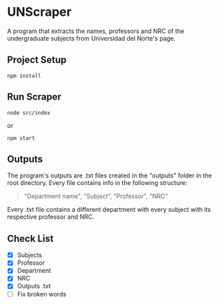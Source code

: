 # UNScraper

A program that extracts the names, professors and NRC of the undergraduate subjects from Universidad del Norte's page.

## Project Setup

    npm install
    

## Run Scraper

    node src/index
 or
 

    npm start

## Outputs
The program's outputs are .txt files created in the "outputs" folder in the root directory. Every file contains info in the following structure:

> "Department name", "Subject", "Professor", "NRC"

Every .txt file contains a different department with every subject with its respective professor and NRC.

## Check List

 - [x] Subjects
 - [x] Professor
 - [x] Department
 - [x] NRC
 - [x] Outputs .txt
 - [ ] Fix broken words

